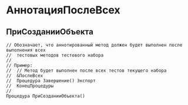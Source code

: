# АннотацияПослеВсех

## ПриСозданииОбъекта

```bsl
// Обозначает, что аннотированный метод должен будет выполнен после выполнения всех
//  тестовых методов тестового набора
//
// Пример:
//  // Метод будет выполнен после всех тестов текущего набора
//  &ПослеВсех
//  Процедура Завершение() Экспорт
//  КонецПроцедуры
//
Процедура ПриСозданииОбъекта() 
```
